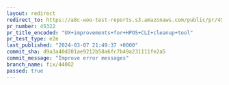 ```yaml
---
layout: redirect
redirect_to: https://a8c-woo-test-reports.s3.amazonaws.com/public/pr/45322/e2e/index.html
pr_number: 45322
pr_title_encoded: "UX+improvements+for+HPOS+CLI+cleanup+tool"
pr_test_type: e2e
last_published: "2024-03-07 21:49:37 +0000"
commit_sha: d9a3a40d201ae9212b58a6fc7b49a231111fe2a5
commit_message: "Improve error messages"
branch_name: fix/44002
passed: true
---
```

